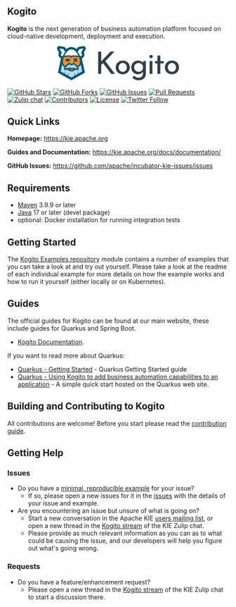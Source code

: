 <!--
  Licensed to the Apache Software Foundation (ASF) under one
  or more contributor license agreements.  See the NOTICE file
  distributed with this work for additional information
  regarding copyright ownership.  The ASF licenses this file
  to you under the Apache License, Version 2.0 (the
  "License"); you may not use this file except in compliance
  with the License.  You may obtain a copy of the License at

    http://www.apache.org/licenses/LICENSE-2.0

  Unless required by applicable law or agreed to in writing,
  software distributed under the License is distributed on an
  "AS IS" BASIS, WITHOUT WARRANTIES OR CONDITIONS OF ANY
  KIND, either express or implied.  See the License for the
  specific language governing permissions and limitations
  under the License.
  -->

## Kogito
**Kogito** is the next generation of business automation platform focused on cloud-native development, deployment and execution.

<p align="center"><img width=55% height=55% src="docsimg/kogito.png"></p>

[![GitHub Stars](https://img.shields.io/github/stars/apache/incubator-kie-kogito-runtimes.svg)](https://github.com/apache/incubator-kie-kogito-runtimes/stargazers)
[![GitHub Forks](https://img.shields.io/github/forks/apache/incubator-kie-kogito-runtimes.svg)](https://github.com/apache/incubator-kie-kogito-runtimes/network/members)
[![GitHub Issues](https://img.shields.io/github/issues/apache/incubator-kie-kogito-runtimes.svg)](https://github.com/apache/incubator-kie-kogito-runtimes/issues)
[![Pull Requests](https://img.shields.io/github/issues-pr/apache/incubator-kie-kogito-runtimes.svg?style=flat-square)](https://github.com/apache/incubator-kie-kogito-runtimes/pulls)
[![Zulip chat](https://img.shields.io/badge/zulip-join_chat-brightgreen.svg)]( https://kie.zulipchat.com)
[![Contributors](https://img.shields.io/github/contributors/apache/incubator-kie-kogito-runtimes.svg?style=flat-square)](https://github.com/apache/incubator-kie-kogito-runtimes/graphs/contributors)
[![License](https://img.shields.io/github/license/apache/incubator-kie-kogito-runtimes.svg)](https://github.com/apache/incubator-kie-kogito-runtimes/blob/main/LICENSE)
[![Twitter Follow](https://img.shields.io/twitter/follow/kogito_kie.svg?label=Follow&style=social)](https://twitter.com/kogito_kie?lang=en)

## Quick Links
**Homepage:** https://kie.apache.org

**Guides and Documentation:** https://kie.apache.org/docs/documentation/

**GitHub Issues:** https://github.com/apache/incubator-kie-issues/issues

## Requirements
- [Maven](https://maven.apache.org/) 3.9.9 or later
- [Java](https://openjdk.java.net/install/) 17 or later (devel package)
- optional: Docker installation for running integration tests

## Getting Started
The [Kogito Examples repository](https://github.com/apache/incubator-kie-kogito-examples) module contains a number of examples that you can take a look at and try out yourself. Please take a look at the readme of each individual example for more details on how the example works and how to run it yourself (either locally or on Kubernetes).

## Guides
The official guides for Kogito can be found at our main website, these include guides for Quarkus and Spring Boot.

- [Kogito Documentation](https://kie.apache.org/docs/documentation/).

If you want to read more about Quarkus:

- [Quarkus - Getting Started](https://quarkus.io/get-started/) - Quarkus Getting Started guide
- [Quarkus - Using Kogito to add business automation capabilities to an application](https://quarkus.io/guides/kogito) - A simple quick start hosted on the Quarkus web site.

## Building and Contributing to Kogito
All contributions are welcome! Before you start please read the [contribution guide](CONTRIBUTING.md).

## Getting Help
### Issues
- Do you have a [minimal, reproducible example](https://stackoverflow.com/help/minimal-reproducible-example) for your issue?
  - If so, please open a new issues for it in the [issues](https://github.com/apache/incubator-kie-issues/issues) with the details of your issue and example.
- Are you encountering an issue but unsure of what is going on? 
  - Start a new conversation in the Apache KIE [users mailing list](https://lists.apache.org/list.html?users@kie.apache.org), or open a new thread in the [Kogito stream](https://kie.zulipchat.com/#narrow/stream/232676-kogito) of the KIE Zulip chat.
  - Please provide as much relevant information as you can as to what could be causing the issue, and our developers will help you figure out what's going wrong.

### Requests
- Do you have a feature/enhancement request?
  - Please open a new thread in the [Kogito stream](https://kie.zulipchat.com/#narrow/stream/232676-kogito) of the KIE Zulip chat to start a discussion there.
